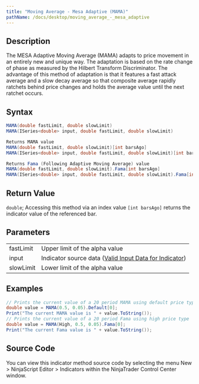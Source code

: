 ```yaml
---
title: "Moving Average - Mesa Adaptive (MAMA)"
pathName: /docs/desktop/moving_average_-_mesa_adaptive
---
```


## Description

The MESA Adaptive Moving Average (MAMA) adapts to price movement in an entirely new and unique way. The adaptation is based on the rate change of phase as measured by the Hilbert Transform Discriminator. The advantage of this method of adaptation is that it features a fast attack average and a slow decay average so that composite average rapidly ratchets behind price changes and holds the average value until the next ratchet occurs.

## Syntax

```csharp
MAMA(double fastLimit, double slowLimit)
MAMA(ISeries<double> input, double fastLimit, double slowLimit)

Returns MAMA value
MAMA(double fastLimit, double slowLimit)[int barsAgo]
MAMA(ISeries<double> input, double fastLimit, double slowLimit)[int barsAgo]

Returns Fama (Following Adaptive Moving Average) value
MAMA(double fastLimit, double slowLimit).Fama[int barsAgo]
MAMA(ISeries<double> input, double fastLimit, double slowLimit).Fama[int barsAgo]
```

## Return Value

`double`; Accessing this method via an index value `[int barsAgo]` returns the indicator value of the referenced bar.

## Parameters

|  |  |
| --- | --- |
| fastLimit | Upper limit of the alpha value |
| input | Indicator source data ([Valid Input Data for Indicator](/docs/desktop/valid_input_data_for_indicator)) |
| slowLimit | Lower limit of the alpha value |

## Examples

```csharp
// Prints the current value of a 20 period MAMA using default price type
double value = MAMA(0.5, 0.05).Default[0];
Print("The current MAMA value is " + value.ToString());
// Prints the current value of a 20 period Fama using high price type
double value = MAMA(High, 0.5, 0.05).Fama[0];
Print("The current Fama value is " + value.ToString());
```

## Source Code

You can view this indicator method source code by selecting the menu New > NinjaScript Editor > Indicators within the NinjaTrader Control Center window.

